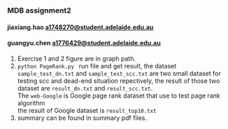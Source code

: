 ### MDB assignment2


#### jiaxiang.hao a1748270@student.adelaide.edu.au
#### guangyu.chen a1776429@student.adelaide.edu.au


1. Exercise 1 and 2 figure are in graph path.
2. `python PageRank.py ` run file and get result, the dataset<br>
`sample_test_dn.txt` and `sample_test_scc.txt` are two small dataset for <br>
testing scc and dead-end situation repectively, the result of those two<br>
dataset are `result_dn.txt` and `result_scc.txt`.<br>
The `web-Google` is Google page rank dataset that use to test page rank algorithm<br>
the result of Google dataset is `result_top10.txt`<br>
3. summary can be found in summary pdf files.
